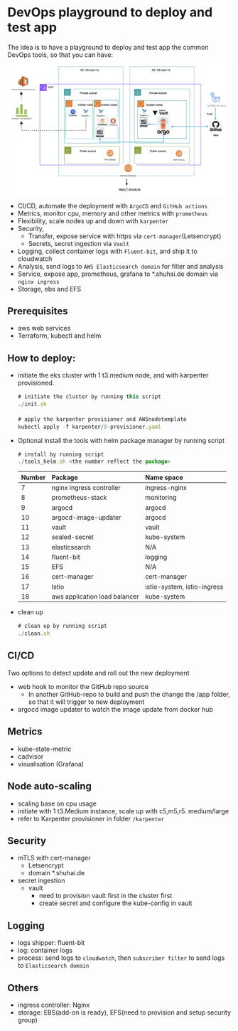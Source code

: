 # DevOps playground to deploy and test app

The idea is to have a playground to deploy and test app the common DevOps tools, so that you can have:
![alt diagram](https://github.com/shuai190060/vault/blob/main/pic/brief.png)

- CI/CD, automate the deployment with `ArgoCD` and `GitHub actions`
- Metrics, monitor cpu, memory and other metrics with `prometheus`
- Flexibility, scale nodes up and down with `karpenter`
- Security,
    - Transfer, expose service with https via `cert-manager`(Letsencrypt)
    - Secrets, secret ingestion via `Vault`
- Logging, collect container logs with `Fluent-bit`, and ship it to cloudwatch
- Analysis, send logs to `AWS Elasticsearch domain` for filter and analysis
- Service, expose app, prometheus, grafana to *.shuhai.de domain via `nginx ingress`
- Storage, ebs and EFS


## Prerequisites

- aws web services
- Terraform, kubectl and helm

## How to deploy:

- initiate the eks cluster with 1 t3.medium node, and with karpenter provisioned.
    
    ```jsx
    # initiate the cluster by running this script
    ./init.sh
    
    # apply the karpenter provisioner and AWSnodetemplate
    kubectl apply -f karpenter/0-provisioner.yaml
    ```
    
- Optional install the tools with helm package manager by running script
    
    ```jsx
    # install by running script
    ./tools_helm.sh <the number reflect the package>
    ```
    
    | Number | Package | Name space |
    | --- | --- | --- |
    | 7 | nginx ingress controller | ingress-nginx |
    | 8 | prometheus-stack | monitoring |
    | 9 | argocd | argocd |
    | 10 | argocd-image-updater | argocd |
    | 11 | vault | vault |
    | 12 | sealed-secret | kube-system |
    | 13 | elasticsearch  | N/A |
    | 14 | fluent-bit | logging |
    | 15 | EFS | N/A |
    | 16 | cert-manager | cert-manager |
    | 17 | Istio | istio-system, istio-ingress |
    | 18 | aws application load balancer | kube-system |
    
- clean up
    
    ```jsx
    # clean up by running script
    ./clean.sh
    ```


## CI/CD

Two options to detect update and roll out the new deployment

- web hook to monitor the GitHub repo source
    - In another GitHub-repo to build and push the change the /app folder, so that it will trigger to new deployment
- argocd image updater to watch the image update from docker hub

## Metrics

- kube-state-metric
- cadvisor
- visualisation (Grafana)

## Node auto-scaling

- scaling base on cpu usage
- initiate with 1 t3.Medium instance, scale up with c5,m5,r5. medium/large
- refer to Karpenter provisioner in folder `/karpenter`

## Security

- mTLS with cert-manager
    - Letsencrypt
    - domain *.shuhai.de
- secret ingestion
    - vault
        - need to provision vault first in the cluster first
        - create secret and configure the kube-config in vault

## Logging

- logs shipper: fluent-bit
- log: container logs
- process: send logs to `cloudwatch`, then `subscriber filter` to send logs to `Elasticsearch domain`

## Others

- ingress controller: Nginx
- storage: EBS(add-on is ready), EFS(need to provision and setup security group)